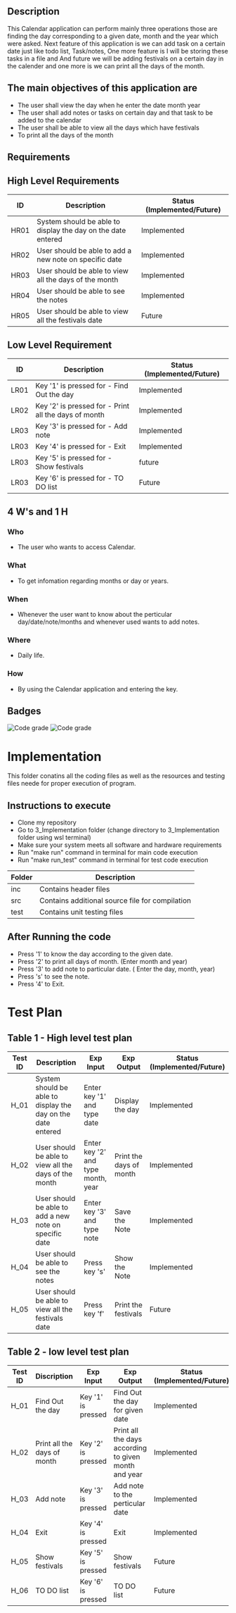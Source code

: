 ## Description
   This Calendar application can perform mainly three operations those are finding the day corresponding to a given date, month and the year which were asked. Next feature of this application is we can add task on a certain date just like todo list, Task/notes, One more feature is I will be storing these tasks in a file and And future we will be adding festivals on a certain day in the calender and one more is we can print all the days of the month.
 
 ## The main objectives of this application are 
* The user shall view the day when he enter the date month year
* The user shall add notes or tasks on certain day and that task to be added to the calendar
* The user shall be able to view all the days which have festivals
* To print all the days of the month

## Requirements

## High Level Requirements
| ID | Description | Status (Implemented/Future) |
| --- | --- | --- |
| HR01 | System should be able to display the day on the date entered | Implemented |
| HR02 | User should be able to add a new note on specific date | Implemented |
| HR03 | User should be able to view all the days of the month | Implemented |
| HR04 | User should be able to see the notes  | Implemented |
| HR05 | User should be able to view all the festivals date  | Future |

## Low Level Requirement
| ID | Description | Status (Implemented/Future) |
| --- | --- | --- |
| LR01 | Key '1' is pressed for - Find Out the day | Implemented |
| LR02 | Key '2' is pressed for - Print all the days of month | Implemented |
| LR03 | Key '3' is pressed for - Add note | Implemented |
| LR03 | Key '4' is pressed for - Exit | Implemented |
| LR03 | Key '5' is pressed for - Show festivals | future |
| LR03 | Key '6' is pressed for - TO DO list | Future |



## 4 W's and 1 H
### Who
* The user who wants to access Calendar.
### What
* To get infomation regarding months or day or years.
### When
* Whenever the user want to know about the perticular day/date/note/months and whenever used wants to add notes.
### Where
* Daily life.
### How
* By using the Calendar application and entering the key.

## Badges

![Code grade](https://api.codiga.io/project/31090/score/svg)    ![Code grade](https://api.codiga.io/project/31090/status/svg)

# Implementation

This folder conatins all the coding files as well as the resources and testing files neede for proper execution of program.

## Instructions to execute
* Clone my repository
* Go to 3_Implementation folder (change directory to 3_Implementation folder using wsl terminal)
* Make sure your system meets all software and hardware requirements
* Run "make run" command in terminal for main code execution
* Run "make run_test" command in terminal for test code execution

| Folder | Description |
| --- | --- | 
| inc | Contains header files | 
| src | Contains additional source file for compilation | 
| test | Contains unit testing files |

## After Running the code 
* Press '1' to know the day according to the given date.
* Press '2' to print all days of month. (Enter month and year)
* Press '3' to add note to particular date. ( Enter the day, month, year)
* Press 's' to see the note.
* Press '4' to Exit.


# Test Plan
## Table 1 - High level test plan
| Test ID | Description | Exp Input | Exp Output | Status (Implemented/Future) |
| --- | --- | --- | --- | --- |
| H_01 | System should be able to display the day on the date entered | Enter key '1' and type date | Display the day | Implemented |
| H_02 | User should be able to view all the days of the month | Enter key '2' and type month, year | Print the days of month | Implemented |
| H_03 | User should be able to add a new note on specific date |  Enter key '3' and type note | Save the Note | Implemented |
| H_04 | User should be able to see the notes  | Press key 's'  | Show the Note | Implemented |
| H_05 | User should be able to view all the festivals date | Press key 'f' | Print the festivals | Future |

## Table 2 - low level test plan
| Test ID | Discription | Exp Input | Exp Output | Status (Implemented/Future) |
| --- | --- | --- | --- | --- |
| H_01 | Find Out the day | Key '1' is pressed  | Find Out the day for given date | Implemented |
| H_02 | Print all the days of month | Key '2' is pressed  | Print all the days according to given month and year | Implemented |
| H_03 | Add note | Key '3' is pressed  | Add note to the perticular date | Implemented |
| H_04 | Exit | Key '4' is pressed  | Exit | Implemented |
| H_05 | Show festivals | Key '5' is pressed  | Show festivals | Future |
| H_06 | TO DO list | Key '6' is pressed  | TO DO list | Future |



